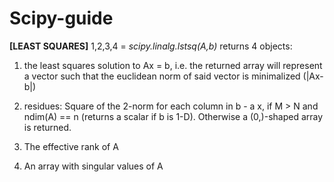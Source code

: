 # Scipy-guide

**[LEAST SQUARES]**
1,2,3,4 = _scipy.linalg.lstsq(A,b)_ returns 4 objects: 
1. the least squares solution to Ax = b, i.e. the returned array will represent a vector such that the euclidean norm of said vector is minimalized (|Ax-b|)

2. residues: Square of the 2-norm for each column in b - a x, if M > N and ndim(A) == n (returns a scalar if b is 1-D). Otherwise a (0,)-shaped array is returned.

3. The effective rank of A

4. An array with singular values of A
